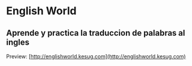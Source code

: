 # English World

## Aprende y practica la traduccion de palabras al ingles

Preview: [http://englishworld.kesug.com](http://englishworld.kesug.com)
